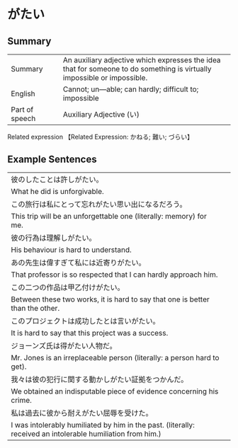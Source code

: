 # がたい

## Summary

<table><tr>   <td>Summary<td>   <td>An auxiliary adjective which expresses the idea that for someone to do something is virtually impossible or impossible.</td><tr><tr>   <td>English<td>   <td>Cannot; un—able; can hardly; difficult to; impossible</td><tr><tr>   <td>Part of speech<td>   <td>Auxiliary Adjective (い)</td><tr></table><tr>   <td>Related expression<td>   <td>【Related Expression: かねる; 難い; づらい】</td><tr></table></table>

## Example Sentences

<table><tr><td>彼のしたことは許しがたい。<td><tr><tr><td>What he did is unforgivable.<td><tr><tr><td>この旅行は私にとって忘れがたい思い出になるだろう。<td><tr><tr><td>This trip will be an unforgettable one (literally: memory) for me.<td><tr><tr><td>彼の行為は理解しがたい。<td><tr><tr><td>His behaviour is hard to understand.<td><tr><tr><td>あの先生は偉すぎて私には近寄りがたい。<td><tr><tr><td>That professor is so respected that I can hardly approach him.<td><tr><tr><td>この二つの作品は甲乙付けがたい。<td><tr><tr><td>Between these two works, it is hard to say that one is better than the other.<td><tr><tr><td>このプロジェクトは成功したとは言いがたい。<td><tr><tr><td>It is hard to say that this project was a success.<td><tr><tr><td>ジョーンズ氏は得がたい人物だ。<td><tr><tr><td>Mr. Jones is an irreplaceable person (literally: a person hard to get).<td><tr><tr><td>我々は彼の犯行に関する動かしがたい証拠をつかんだ。<td><tr><tr><td>We obtained an indisputable piece of evidence concerning his crime.<td><tr><tr><td>私は過去に彼から耐えがたい屈辱を受けた。<td><tr><tr><td>I was intolerably humiliated by him in the past. (literally: received an intolerable humiliation from him.)<td><tr></table>

